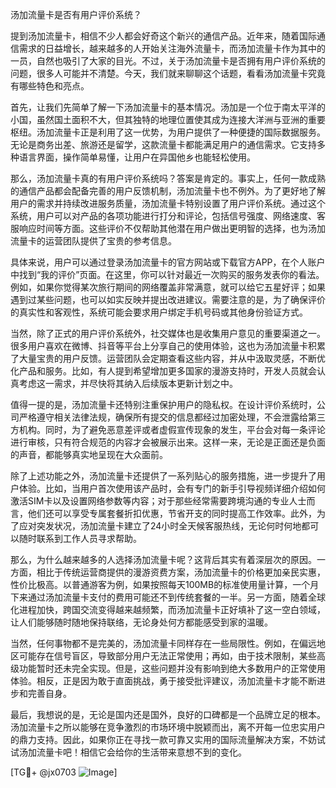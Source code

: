 汤加流量卡是否有用户评价系统？

提到汤加流量卡，相信不少人都会好奇这个新兴的通信产品。近年来，随着国际通信需求的日益增长，越来越多的人开始关注海外流量卡，而汤加流量卡作为其中的一员，自然也吸引了大家的目光。不过，关于汤加流量卡是否拥有用户评价系统的问题，很多人可能并不清楚。今天，我们就来聊聊这个话题，看看汤加流量卡究竟有哪些特色和亮点。

首先，让我们先简单了解一下汤加流量卡的基本情况。汤加是一个位于南太平洋的小国，虽然国土面积不大，但其独特的地理位置使其成为连接大洋洲与亚洲的重要枢纽。汤加流量卡正是利用了这一优势，为用户提供了一种便捷的国际数据服务。无论是商务出差、旅游还是留学，这款流量卡都能满足用户的通信需求。它支持多种语言界面，操作简单易懂，让用户在异国他乡也能轻松使用。

那么，汤加流量卡真的有用户评价系统吗？答案是肯定的。事实上，任何一款成熟的通信产品都会配备完善的用户反馈机制，汤加流量卡也不例外。为了更好地了解用户的需求并持续改进服务质量，汤加流量卡特别设置了用户评价系统。通过这个系统，用户可以对产品的各项功能进行打分和评论，包括信号强度、网络速度、客服响应时间等方面。这些评价不仅帮助其他潜在用户做出更明智的选择，也为汤加流量卡的运营团队提供了宝贵的参考信息。

具体来说，用户可以通过登录汤加流量卡的官方网站或下载官方APP，在个人账户中找到“我的评价”页面。在这里，你可以针对最近一次购买的服务发表你的看法。例如，如果你觉得某次旅行期间的网络覆盖非常满意，就可以给它五星好评；如果遇到过某些问题，也可以如实反映并提出改进建议。需要注意的是，为了确保评价的真实性和客观性，系统可能会要求用户绑定手机号码或其他身份验证方式。

当然，除了正式的用户评价系统外，社交媒体也是收集用户意见的重要渠道之一。很多用户喜欢在微博、抖音等平台上分享自己的使用体验，这也为汤加流量卡积累了大量宝贵的用户反馈。运营团队会定期查看这些内容，并从中汲取灵感，不断优化产品和服务。比如，有人提到希望增加更多国家的漫游支持时，开发人员就会认真考虑这一需求，并尽快将其纳入后续版本更新计划之中。

值得一提的是，汤加流量卡还特别注重保护用户的隐私权。在设计评价系统时，公司严格遵守相关法律法规，确保所有提交的信息都经过加密处理，不会泄露给第三方机构。同时，为了避免恶意差评或者虚假宣传现象的发生，平台会对每一条评论进行审核，只有符合规范的内容才会被展示出来。这样一来，无论是正面还是负面的声音，都能够真实地呈现在大众面前。

除了上述功能之外，汤加流量卡还提供了一系列贴心的服务措施，进一步提升了用户体验。比如，当用户首次使用该产品时，会有专门的新手引导视频详细介绍如何激活SIM卡以及设置网络参数等内容；对于那些经常需要跨境沟通的专业人士而言，他们还可以享受专属套餐折扣优惠，节省开支的同时提高工作效率。此外，为了应对突发状况，汤加流量卡建立了24小时全天候客服热线，无论何时何地都可以随时联系到工作人员寻求帮助。

那么，为什么越来越多的人选择汤加流量卡呢？这背后其实有着深层次的原因。一方面，相比于传统运营商提供的漫游资费方案，汤加流量卡的价格更加亲民实惠，性价比极高。以普通游客为例，如果按照每天100MB的标准使用量计算，一个月下来通过汤加流量卡支付的费用可能还不到传统套餐的一半。另一方面，随着全球化进程加快，跨国交流变得越来越频繁，而汤加流量卡正好填补了这一空白领域，让人们能够随时随地保持联络，无论身处何方都能感受到家的温暖。

当然，任何事物都不是完美的，汤加流量卡同样存在一些局限性。例如，在偏远地区可能存在信号盲区，导致部分用户无法正常使用；再如，由于技术限制，某些高级功能暂时还未完全实现。但是，这些问题并没有影响到绝大多数用户的正常使用体验。相反，正是因为敢于直面挑战，勇于接受批评建议，汤加流量卡才能不断进步和完善自身。

最后，我想说的是，无论是国内还是国外，良好的口碑都是一个品牌立足的根本。汤加流量卡之所以能够在竞争激烈的市场环境中脱颖而出，离不开每一位忠实用户的鼎力支持。因此，如果你正在寻找一款可靠又实用的国际流量解决方案，不妨试试汤加流量卡吧！相信它会给你的生活带来意想不到的变化。

[TG💪+ @jx0703 ![Image](https://github.com/user-attachments/assets/dbca1d08-cadb-493c-b0ec-ad6f7a83f270)]